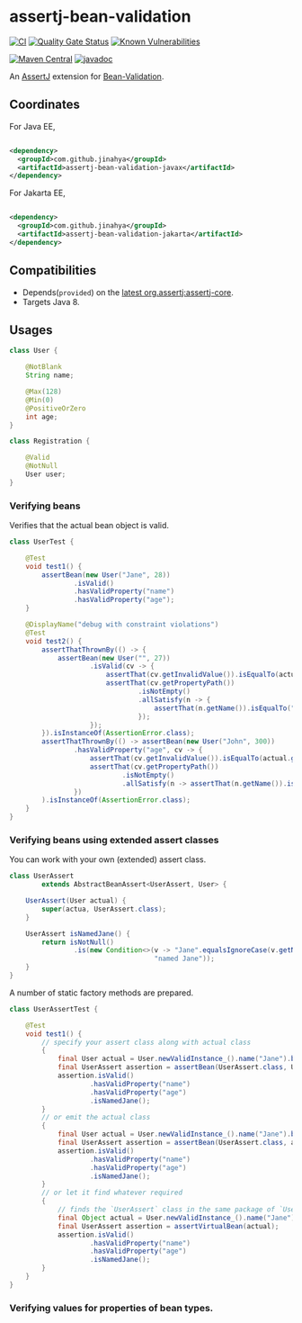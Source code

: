 # assertj-bean-validation

[![CI](https://github.com/jinahya/assertj-bean-validation/actions/workflows/maven.yml/badge.svg)](https://github.com/jinahya/assertj-bean-validation/actions/workflows/maven.yml)
[![Quality Gate Status](https://sonarcloud.io/api/project_badges/measure?project=jinahya_assertj-bean-validation&metric=alert_status)](https://sonarcloud.io/dashboard?id=jinahya_assertj-bean-validation)
[![Known Vulnerabilities](https://snyk.io/test/github/jinahya/assertj-bean-validation/badge.svg)](https://snyk.io/test/github/jinahya/assertj-bean-validation)

[![Maven Central](https://img.shields.io/maven-central/v/com.github.jinahya/assertj-bean-validation)](https://search.maven.org/artifact/com.github.jinahya/assertj-bean-validation)
[![javadoc](https://javadoc.io/badge2/com.github.jinahya/assertj-bean-validation/javadoc.svg)](https://javadoc.io/doc/com.github.jinahya/assertj-bean-validation)

An [AssertJ](https://joel-costigliola.github.io/assertj/) extension for [Bean-Validation](https://beanvalidation.org/).

## Coordinates

For Java EE,

```xml

<dependency>
  <groupId>com.github.jinahya</groupId>
  <artifactId>assertj-bean-validation-javax</artifactId>
</dependency>
```

For Jakarta EE,

```xml

<dependency>
  <groupId>com.github.jinahya</groupId>
  <artifactId>assertj-bean-validation-jakarta</artifactId>
</dependency>
```

## Compatibilities

* Depends(`provided`) on the [latest org.assertj:assertj-core](https://javadoc.io/doc/org.assertj/assertj-core/latest/index.html).
* Targets Java 8.

## Usages

```java
class User {

    @NotBlank
    String name;

    @Max(128)
    @Min(0)
    @PositiveOrZero
    int age;
}

class Registration {

    @Valid
    @NotNull
    User user;
}
```

### Verifying beans

Verifies that the actual bean object is valid.

```java
class UserTest {

    @Test
    void test1() {
        assertBean(new User("Jane", 28))
                .isValid()
                .hasValidProperty("name")
                .hasValidProperty("age");
    }

    @DisplayName("debug with constraint violations")
    @Test
    void test2() {
        assertThatThrownBy(() -> {
            assertBean(new User("", 27))
                    .isValid(cv -> {
                        assertThat(cv.getInvalidValue()).isEqualTo(actual.getName());
                        assertThat(cv.getPropertyPath())
                                .isNotEmpty()
                                .allSatisfy(n -> {
                                    assertThat(n.getName()).isEqualTo("name");
                                });
                    });
        }).isInstanceOf(AssertionError.class);
        assertThatThrownBy(() -> assertBean(new User("John", 300))
                .hasValidProperty("age", cv -> {
                    assertThat(cv.getInvalidValue()).isEqualTo(actual.getAge());
                    assertThat(cv.getPropertyPath())
                            .isNotEmpty()
                            .allSatisfy(n -> assertThat(n.getName()).isEqualTo("age"));
                })
        ).isInstanceOf(AssertionError.class);
    }
}
```

### Verifying beans using extended assert classes

You can work with your own (extended) assert class.

```java
class UserAssert
        extends AbstractBeanAssert<UserAssert, User> {

    UserAssert(User actual) {
        super(actua, UserAssert.class);
    }

    UserAssert isNamedJane() {
        return isNotNull()
                .is(new Condition<>(v -> "Jane".equalsIgnoreCase(v.getName()),
                                    "named Jane"));
    }
}
```

A number of static factory methods are prepared.

```java
class UserAssertTest {

    @Test
    void test1() {
        // specify your assert class along with actual class
        {
            final User actual = User.newValidInstance_().name("Jane").build();
            final UserAssert assertion = assertBean(UserAssert.class, User.class, actual);
            assertion.isValid()
                    .hasValidProperty("name")
                    .hasValidProperty("age")
                    .isNamedJane();
        }
        // or emit the actual class
        {
            final User actual = User.newValidInstance_().name("Jane").build();
            final UserAssert assertion = assertBean(UserAssert.class, actual);
            assertion.isValid()
                    .hasValidProperty("name")
                    .hasValidProperty("age")
                    .isNamedJane();
        }
        // or let it find whatever required
        {
            // finds the `UserAssert` class in the same package of `User` class
            final Object actual = User.newValidInstance_().name("Jane").build();
            final UserAssert assertion = assertVirtualBean(actual);
            assertion.isValid()
                    .hasValidProperty("name")
                    .hasValidProperty("age")
                    .isNamedJane();
        }
    }
}
```

### Verifying values for properties of bean types.